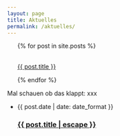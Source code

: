 ```yaml
---
layout: page
title: Aktuelles
permalink: /aktuelles/
---
```


<ul>
  {% for post in site.posts %}
    <p>
      <a href="{{ post.date }}"></a><br>
      <a href="{{ post.url }}">{{ post.title }}</a><br>
        </p>
  {% endfor %}
</ul>


Mal schauen ob das klappt: xxx


<ul>
<li>
        <span class="post-meta">{{ post.date | date: date_format }}</span>
        <h3>
          <a class="post-link" href="{{ post.url | relative_url }}">
            {{ post.title | escape }}
          </a>
        </h3>
      </li>
</ul>
